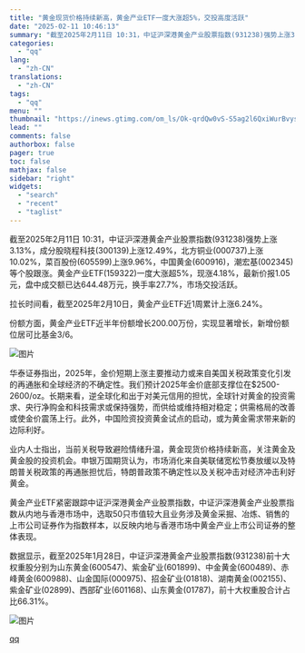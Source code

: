 ```yaml
---
title: "黄金现货价格持续新高，黄金产业ETF一度大涨超5%，交投高度活跃"
date: "2025-02-11 10:46:13"
summary: "截至2025年2月11日 10:31，中证沪深港黄金产业股票指数(931238)强势上涨3.13%，..."
categories:
  - "qq"
lang:
  - "zh-CN"
translations:
  - "zh-CN"
tags:
  - "qq"
menu: ""
thumbnail: "https://inews.gtimg.com/om_ls/Ok-qrdQw0vS-S5ag2l6QxiWurBvysPDdosWPpp2yuN_2kAA_640360/0"
lead: ""
comments: false
authorbox: false
pager: true
toc: false
mathjax: false
sidebar: "right"
widgets:
  - "search"
  - "recent"
  - "taglist"
---
```


截至2025年2月11日 10:31，中证沪深港黄金产业股票指数(931238)强势上涨3.13%，成分股晓程科技(300139)上涨12.49%，北方铜业(000737)上涨10.02%，菜百股份(605599)上涨9.96%，中国黄金(600916)，潮宏基(002345)等个股跟涨。黄金产业ETF(159322)一度大涨超5%，现涨4.18%，最新价报1.05元，盘中成交额已达644.48万元，换手率27.7%，市场交投活跃。

拉长时间看，截至2025年2月10日，黄金产业ETF近1周累计上涨6.24%。

份额方面，黄金产业ETF近半年份额增长200.00万份，实现显著增长，新增份额位居可比基金3/6。

![图片](https://inews.gtimg.com/om_bt/O4B7IrlmZB73mVByIHTMr9JgtQlv5T5GuXzkU4pzeDSxsAA/641)

华泰证券指出，2025年，金价短期上涨主要推动力或来自美国关税政策变化引发的再通胀和全球经济的不确定性。我们预计2025年金价底部支撑位在$2500-2600/oz。长期来看，逆全球化和出于对美元信用的担忧，全球针对黄金的投资需求、央行净购金和科技需求或保持强势，而供给或维持相对稳定；供需格局的改善或使金价震荡上行。此外，中国险资投资黄金试点的启动，或为黄金需求带来新的边际利好。

业内人士指出，当前关税导致避险情绪升温，黄金现货价格持续新高，关注黄金及黄金股的投资机会。申银万国期货认为，市场消化来自美联储宽松节奏放缓以及特朗普关税政策的再通胀担忧后，特朗普政策不确定性以及关税冲击对经济冲击利好黄金。

黄金产业ETF紧密跟踪中证沪深港黄金产业股票指数，中证沪深港黄金产业股票指数从内地与香港市场中，选取50只市值较大且业务涉及黄金采掘、冶炼、销售的上市公司证券作为指数样本，以反映内地与香港市场中黄金产业上市公司证券的整体表现。

数据显示，截至2025年1月28日，中证沪深港黄金产业股票指数(931238)前十大权重股分别为山东黄金(600547)、紫金矿业(601899)、中金黄金(600489)、赤峰黄金(600988)、山金国际(000975)、招金矿业(01818)、湖南黄金(002155)、紫金矿业(02899)、西部矿业(601168)、山东黄金(01787)，前十大权重股合计占比66.31%。

![图片](https://inews.gtimg.com/om_bt/Or5OuMFMvZoxfgLSJ1URX4CtdVn_E4Td2zPvlycBkyfNgAA/641)

[qq](https://new.qq.com/rain/a/20250211A02W1C00)
